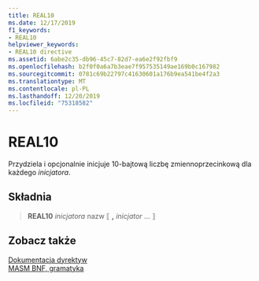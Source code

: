 ```yaml
---
title: REAL10
ms.date: 12/17/2019
f1_keywords:
- REAL10
helpviewer_keywords:
- REAL10 directive
ms.assetid: 6abe2c35-db96-45c7-82d7-ea6e2f92fbf9
ms.openlocfilehash: b2f0f0a6a7b3eae7f957535149ae169b0c167982
ms.sourcegitcommit: 0781c69b22797c41630601a176b9ea541be4f2a3
ms.translationtype: MT
ms.contentlocale: pl-PL
ms.lasthandoff: 12/20/2019
ms.locfileid: "75318582"
---
```

# <a name="real10"></a>REAL10

Przydziela i opcjonalnie inicjuje 10-bajtową liczbę zmiennoprzecinkową dla każdego *inicjatora*.

## <a name="syntax"></a>Składnia

> **REAL10** *inicjatora* nazw ⟦ __,__ *inicjator* ... ⟧

## <a name="see-also"></a>Zobacz także

[Dokumentacja dyrektyw](directives-reference.md)\
[MASM BNF, gramatyka](masm-bnf-grammar.md)
